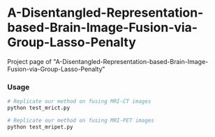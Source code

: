 # A-Disentangled-Representation-based-Brain-Image-Fusion-via-Group-Lasso-Penalty


Project page of  "A-Disentangled-Representation-based-Brain-Image-Fusion-via-Group-Lasso-Penalty"


### Usage
```bash
# Replicate our method on fusing MRI-CT images
python test_mrict.py

# Replicate our method on fusing MRI-PET images
python test_mripet.py
```

